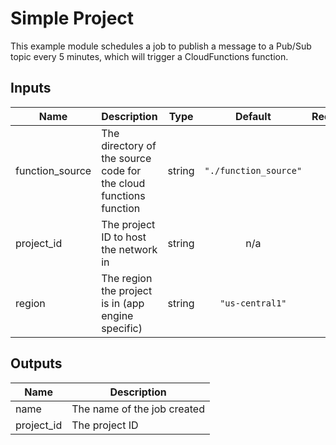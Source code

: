 # Simple Project

This example module schedules a job to publish a message to a Pub/Sub topic every 5 minutes, which will trigger a CloudFunctions function.

[^]: (autogen_docs_start)

## Inputs

| Name | Description | Type | Default | Required |
|------|-------------|:----:|:-----:|:-----:|
| function\_source | The directory of the source code for the cloud functions function | string | `"./function_source"` | no |
| project\_id | The project ID to host the network in | string | n/a | yes |
| region | The region the project is in (app engine specific) | string | `"us-central1"` | no |

## Outputs

| Name | Description |
|------|-------------|
| name | The name of the job created |
| project\_id | The project ID |

[^]: (autogen_docs_end)
